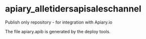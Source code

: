 # apiary_alletidersapisaleschannel
Publish only repository - for integration with Apiary.io

The file apiary.apib is generated by the deploy tools.
